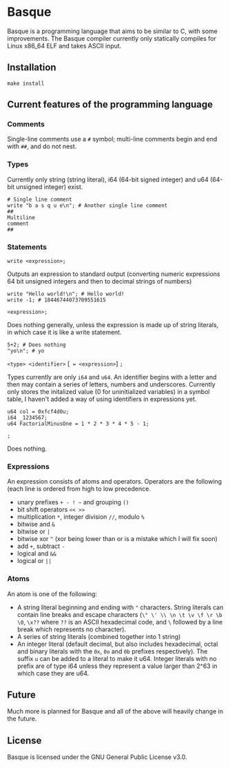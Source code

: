 # Basque
Basque is a programming language that aims to be similar to C, with some improvements. The Basque compiler currently only statically compiles for Linux x86\_64 ELF and takes ASCII input.

## Installation
```
make install
```

## Current features of the programming language
### Comments
Single-line comments use a `#` symbol; multi-line comments begin and end with `##`, and do not nest.
### Types
Currently only string (string literal), i64 (64-bit signed integer) and u64 (64-bit unsigned integer) exist.
```
# Single line comment
write "b a s q u e\n"; # Another single line comment
##
Multiline
comment
##
```
### Statements
`write <expression>;`

Outputs an expression to standard output (converting numeric expressions 64 bit unsigned integers and then to decimal strings of numbers)
```
write "Hello world!\n"; # Hello world!
write -1; # 18446744073709551615
```

`<expression>;`

Does nothing generally, unless the expression is made up of string literals, in which case it is like a write statement.
```
5+2; # Does nothing
"yo\n"; # yo
```

`<type> <identifier>` [` = <expression>`] `;`

Types currently are only `i64` and `u64`. An identifier begins with a letter and then may contain a series of letters, numbers and underscores. Currently only stores the initalized value (0 for uninitialized variables) in a symbol table, I haven't added a way of using identifiers in expressions yet.
```
u64 col = 0xfcf4d0u;
i64 _1234567;
u64 FactorialMinusOne = 1 * 2 * 3 * 4 * 5 - 1;
```

`;`

Does nothing.

### Expressions
An expression consists of atoms and operators.
Operators are the following (each line is ordered from high to low precedence.
- unary prefixes `+ - ! ~` and grouping `()`
- bit shift operators `<< >>`
- multiplication `*`, integer division `//`, modulo `%`
- bitwise and `&`
- bitwise or `|`
- bitwise xor `^` (xor being lower than or is a mistake which I will fix soon)
- add `+`, subtract `-`
- logical and `&&`
- logical or `||`

### Atoms
An atom is one of the following:
- A string literal beginning and ending with `"` characters. String literals can contain line breaks and escape characters (`\" \' \\ \n \t \v \f \r \b \0`, `\x??` where `??` is an ASCII hexadecimal code, and `\` followed by a line break which represents no character).
- A series of string literals (combined together into 1 string)
- An integer literal (default decimal, but also includes hexadecimal, octal and binary literals with the `0x`, `0o` and `0b` prefixes respectively). The suffix `u` can be added to a literal to make it u64. Integer literals with no prefix are of type i64 unless they represent a value larger than 2^63 in which case they are u64.

## Future
Much more is planned for Basque and all of the above will heavily change in the future.

## License
Basque is licensed under the GNU General Public License v3.0.

